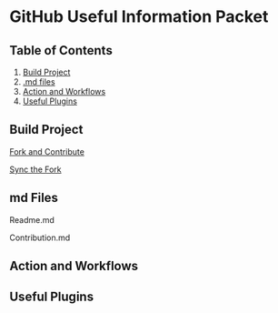 # GitHub Useful Information Packet

## Table of Contents
1. [Build Project](#build-project)
1. [.md files](#md-files)
1. [Action and Workflows](#action-and-workflows)
1. [Useful Plugins](#useful-plugins)

## Build Project

[Fork and Contribute](/build-project/fork-and-contribute.md)

[Sync the Fork](/build-project/sync.md)

## md Files

Readme.md

Contribution.md

## Action and Workflows

## Useful Plugins
